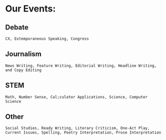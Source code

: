 # Our Events: 
  ## Debate
    CX, Extemporaneous Speaking, Congress
  ## Journalism
    News Writing, Feature Writing, Editorial Writing, Headline Writing, and Copy Editing
  ## STEM
    Math, Number Sense, Cal;culator Applications, Science, Computer Science
  ## Other
    Social Studies, Ready Writing, Literary Criticism, One-Act Play, Current Issues, Spelling, Poetry Interpretation, Prose Interpretation
